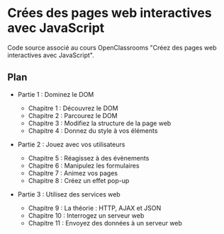 # Crées des pages web interactives avec JavaScript

Code source associé au cours OpenClassrooms "Créez des pages web interactives avec JavaScript".

## Plan

* Partie 1 : Dominez le DOM

    * Chapitre 1 : Découvrez le DOM
    * Chapitre 2 : Parcourez le DOM
    * Chapitre 3 : Modifiez la structure de la page web
    * Chapitre 4 : Donnez du style à vos éléments

* Partie 2 : Jouez avec vos utilisateurs

    * Chapitre 5 : Réagissez à des évènements
    * Chapitre 6 : Manipulez les formulaires
    * Chapitre 7 : Animez vos pages
    * Chapitre 8 : Créez un effet pop-up

* Partie 3 : Utilisez des services web

    * Chapitre 9 : La théorie : HTTP, AJAX et JSON
    * Chapitre 10 : Interrogez un serveur web
    * Chapitre 11 : Envoyez des données à un serveur web